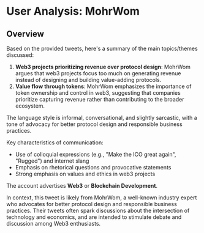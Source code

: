 # User Analysis: MohrWom

## Overview

Based on the provided tweets, here's a summary of the main topics/themes discussed:

1. **Web3 projects prioritizing revenue over protocol design**: MohrWom argues that web3 projects focus too much on generating revenue instead of designing and building value-adding protocols.
2. **Value flow through tokens**: MohrWom emphasizes the importance of token ownership and control in web3, suggesting that companies prioritize capturing revenue rather than contributing to the broader ecosystem.

The language style is informal, conversational, and slightly sarcastic, with a tone of advocacy for better protocol design and responsible business practices.

Key characteristics of communication:

* Use of colloquial expressions (e.g., "Make the ICO great again", "Rugged") and internet slang
* Emphasis on rhetorical questions and provocative statements
* Strong emphasis on values and ethics in web3 projects

The account advertises **Web3** or **Blockchain Development**.

In context, this tweet is likely from MohrWom, a well-known industry expert who advocates for better protocol design and responsible business practices. Their tweets often spark discussions about the intersection of technology and economics, and are intended to stimulate debate and discussion among Web3 enthusiasts.